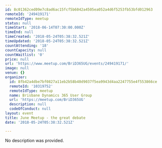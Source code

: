 ```yaml
---
id: 8c01362ced09e7c8ad6ac15fcf5b6042a4505ea052a4d6f5253fb53bfd012963
remoteId: '249419171'
remoteIdType: meetup
status: null
timeStart: '2018-06-14T07:30:00.000Z'
timeEnd: null
timeCreated: '2018-05-24T05:38:32.521Z'
timeUpdated: '2018-05-24T05:38:32.521Z'
countAttending: '18'
countCapacity: null
countWaitlist: '0'
price: null
url: 'https://www.meetup.com/BriD365UG/events/249419171/'
image: null
venue: {}
organizer:
  id: 8fb42a4dbe7bf0827a11eb2b58b40d9037f5ea9943d4aa2247755e4f553866ce
  remoteId: '10319752'
  remoteIdType: meetup
  name: Brisbane Dynamics 365 User Group
  url: 'https://meetup.com/BriD365UG'
  description: null
  codeOfConduct: null
layout: event
title: June Meetup - the great debate
date: '2018-05-24T05:38:32.521Z'

---
```

No description was provided.
